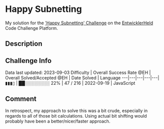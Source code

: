 # Happy Subnetting

My solution for the ['Happy Subnetting' Challenge](https://platform.entwicklerheld.de/challenge/happy-subnetting?technology=JavaScript) on the [EntwicklerHeld](https://platform.entwicklerheld.de/) Code Challenge Platform.

## Description


## Challenge Info
Data last updated: 2023-09-03
Difficulty | Overall Success Rate @EH | Overall Solved/Accepted @EH | Date Solved | Language
---|---|---|---|---|
▮▮▮▯ | ██░░░░░░░░ 22% | 47 / 216 | 2022-09-19 | JavaScript

## Comment
In retrospect, my approach to solve this was a bit crude, especially in regards to all of those bit calculations. Using actual bit shifting would probably have been a better/nicer/faster approach.